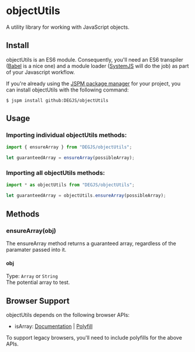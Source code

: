 # objectUtils
A utility library for working with JavaScript objects.

## Install
objectUtils is an ES6 module. Consequently, you'll need an ES6 transpiler ([Babel](https://babeljs.io) is a nice one) and a module loader ([SystemJS](https://github.com/systemjs/systemjs) will do the job) as part of your Javascript workflow.

If you're already using the [JSPM package manager](http://jspm.io) for your project, you can install objectUtils with the following command:

```
$ jspm install github:DEGJS/objectUtils
```

## Usage

### Importing individual objectUtils methods:
```js
import { ensureArray } from "DEGJS/objectUtils";

let guaranteedArray = ensureArray(possibleArray);
```

### Importing all objectUtils methods:
```js
import * as objectUtils from "DEGJS/objectUtils";

let guaranteedArray = objectUtils.ensureArray(possibleArray);
```

## Methods

### ensureArray(obj)
The ensureArray method returns a guaranteed array, regardless of the paramater passed into it.

#### obj
Type: `Array` or `String`  
The potential array to test.


## Browser Support

objectUtils depends on the following browser APIs:
+ isArray: [Documentation](https://developer.mozilla.org/en-US/docs/Web/JavaScript/Reference/Global_Objects/Array/isArray) | [Polyfill](https://developer.mozilla.org/en-US/docs/Web/JavaScript/Reference/Global_Objects/Array/isArray#Polyfill)

To support legacy browsers, you'll need to include polyfills for the above APIs.